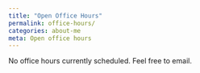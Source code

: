 ```yaml
---
title: "Open Office Hours"
permalink: office-hours/
categories: about-me
meta: Open office hours
---
```


No office hours currently scheduled. Feel free to email.

<!--
During these times, I am publicly available for any conversation about anything.

These are **open to anyone in the world**

**Dec 10 & 12**: Open office hours. Two sessions at different times of the day, so it works for all timezones. Attendance is free, but registration is required:
- Dec 10 @ 9.30am UTC ([find your local time](https://everytimezone.com/s/af68ee61)): [Register now](https://qut.zoom.us/meeting/register/tZYpduitqjwtGdZydsw8CieA_UNn_5oDeaLB)
- Dec 12 @ 9.30pm UTC ([find your local time](https://everytimezone.com/s/d4dac6a1)): [Register now](https://qut.zoom.us/meeting/register/tZwof-mrpzMvHNe7ljcCtSidpzoxkZMGjO2E)

Registration is free (but required to avoid spam)

-->
